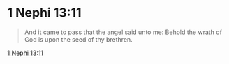 # 1 Nephi 13:11

> And it came to pass that the angel said unto me: Behold the wrath of God is upon the seed of thy brethren.

[1 Nephi 13:11](https://www.churchofjesuschrist.org/study/scriptures/bofm/1-ne/13?lang=eng&id=p11#p11)


